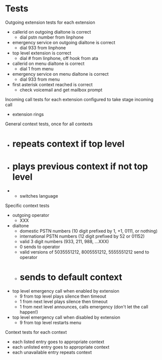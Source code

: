 # Tests

Outgoing extension tests for each extension
- callerid on outgoing dialtone is correct
  - dial pstn number from linphone
- emergency service on outgoing dialtone is correct
  - dial 933 from linphone
- top level extension is correct
  - dial # from linphone, off hook from ata
- callerid on menu dialtone is correct
  - dial 1 from menu
- emergency service on menu dialtone is correct
  - dial 933 from menu
- first asterisk context reached is correct
  - check voicemail and get mailbox prompt

Incoming call tests for each extension configured to take stage incoming call
- extension rings

General context tests, once for all contexts
- # repeats context if top level
- # plays previous context if not top level
- * switches language

Specific context tests
- outgoing operator
  - XXX
- dialtone
  - domestic PSTN numbers (10 digit prefixed by 1, +1, 0111, or nothing)
  - international PSTN numbers (12 digit prefixed by 52 or 01152)
  - valid 3 digit numbers (933, 211, 988, ...XXX)
  - 0 sends to operator
  - valid versions of 5035551212, 8005551212, 5555551212 send to operator
  - # sends to default context
- top level emergency call when enabled by extension
  - 9 from top level plays silence then timeout
  - 1 from next level plays silence then timeout
  - 1 from next level announces, calls emergency (don't let the call happen!)
- top level emergency call when disabled by extension
  - 9 from top level restarts menu

Context tests for each context
- each listed entry goes to appropriate context
- each unlisted entry goes to appropriate context
- each unavailable entry repeats context
